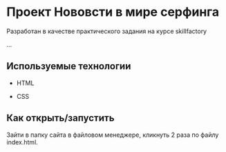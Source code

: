# Проект Нововсти в мире серфинга

Разработан в качестве практического задания на курсе skillfactory

…

## Используемые технологии

* HTML

* CSS 

## Как открыть/запустить

Зайти в папку сайта в файловом менеджере, кликнуть 2 раза по файлу index.html.